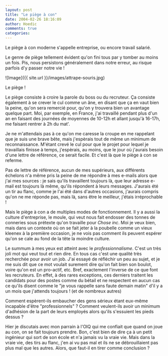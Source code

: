 ```yaml
---
layout: post
title: "Le piège à con"
date: 2004-02-26 18:16:09
author: Hoedic
comments: true
categories: 
---
```



Le piège à con moderne s'appelle entreprise, ou encore travail salarié.

Le genre de piège tellement évident qu'on fini tous par y tomber au moins un fois. Pis, nous persistons généralement dans notre erreur, au risque parfois d'y passer notre vie !

![Image]({{ site.url }}/images/attrape-souris.jpg)
<div class="photoattrib">Le piège !</div>



Le piège consiste à croire la parole du boss ou du recruteur. Ça consiste également à se crever le cul comme un âne, en disant que ça en vaut bien la peine, qu'on sera remercié pour, qu'on y trouvera bien un avantage quelque part. Moi, par exemple, en France, j'ai travaillé pendant plus d'un an en faisant des journées de moyennes de 10-12h et allant jusqu'à 16-17h, me faisant rentrer à 2h du mat'.

Je ne m'attendais pas à ce qu'on me caresse la croupe en me rappelant que je suis une brave bête, mais j'espèrais tout de même un minimum de reconnaissance. M'étant crevé le cul pour que le projet pour lequel je travaillais finisse à temps, j'espèrais, au moins, que le jour où j'aurais besoin d'une lettre de référence, ce serait facile. Et c'est là que le piège à con se referme.

Pas de lettre de référence, aucun de mes supérieurs, aux différents échelons n'a même pris la peine de me répondre à mes e-mails alors que j'ai mes sources : je sais qu'ils travaillent toujours là, que leur adresse e-mail est toujours là même, qu'ils répondent à leurs messages. J'aurais été un tir au flanc, comme je l'ai été dans d'autres occasions, j'aurais compris qu'on ne me réponde pas, mais là, sans être le meilleur, j'étais irréprochable !

Mais le piège à con a de multiples modes de fonctionnement. Il y a aussi la culture d'entreprise, le moule, qui veut nous fait endosser des tonnes de conneries sous prétexte qu'on travaille pour *Chose inc*. Moi je veux bien, mais dans un contexte où on se fait jeter à la poubelle comme un vieux kleenex à la première occasion, je ne vois pas comment ils peuvent espérer qu'on se cale au fond de la tête la moindre culture.

Le summum à mes yeux est atteint avec le *professionnalisme*. C'est un très joli mot qui veut tout et rien dire. En tous cas c'est une qualité très recherchée pour avoir un job. J'ai essayé de réfléchir un peu au sujet, et je me suis dit que ce mot voulait surement dire qu'on fait bien son boulot, voire qu'on est un pro-actif, etc. Bref, exactement l'inverse de ce que font les recruteurs. En effet, à des rares exceptions, ces derniers traitent les candidats pour des postes comme du bétail et ne respectent en aucun cas ce qu'ils disent comme le "je vous rappelle sans faute demain matin" d'il y a un mois que j'attends toujours ! (et de nombreux autres)

Comment espèrent-ils embaucher des gens sérieux étant eux-même incapable d'être "professionnels" ? Comment veulent-ils avoir un minimum d'adhésion de la part de leurs employés alors qu'ils s'essuient les pieds dessus ?

Hier je discutais avec mon parrain à l'OIQ qui me confiait que quand on joue au con, on se fait toujours prendre. Bon, c'est bien de dire ça à un petit ingénieur qui sort de son école et n'a jamais vu la vraie vie. Mais dans la vraie vie, des tirs au flanc, j'en ai vu pas mal et ils ne se débrouillaient pas plus mal que les autres. Alors, que faut-il en tirer comme conclusion ?
